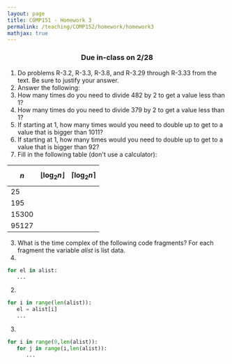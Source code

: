 ```yaml
---
layout: page
title: COMP151 - Homework 3
permalink: /teaching/COMP152/homework/homework3
mathjax: true
---
```


<h3 align="center">
 Due in-class on 2/28
</h3>

1. Do problems R-3.2, R-3.3, R-3.8, and R-3.29 through R-3.33 from the text. Be sure to justify your answer.
2. Answer the following:
  1. How many times do you need to divide 482 by 2 to get a value less than 1?
  2. How many times do you need to divide 379 by 2 to get a value less than 1?
  3. If starting at 1, how many times would you need to double up to get to a value that is bigger than 1011?
  4. If starting at 1, how many times would you need to double up to get to a value that is bigger than 92?
  5. Fill in the following table (don't use a calculator):

| $$n$$ | $$\lfloor \log_2{n} \rfloor$$ | $$\lceil \log_2{n} \rceil$$ |
| :--- | :---- | :--- |
| 25 | | |
| 195 | | |
| 15300 | | |
| 95127 | | |

3. What is the time complex of the following code fragments? For each fragment the variable *alist* is list data.  
  1.
  ```python
  for el in alist:
     ...
  ```
  2.
  ```python
  for i in range(len(alist)):
     el = alist[i]
     ...
  ```
  3.
  ```python
  for i in range(0,len(alist)):
     for j in range(i,len(alist)):
        ...
  ```
